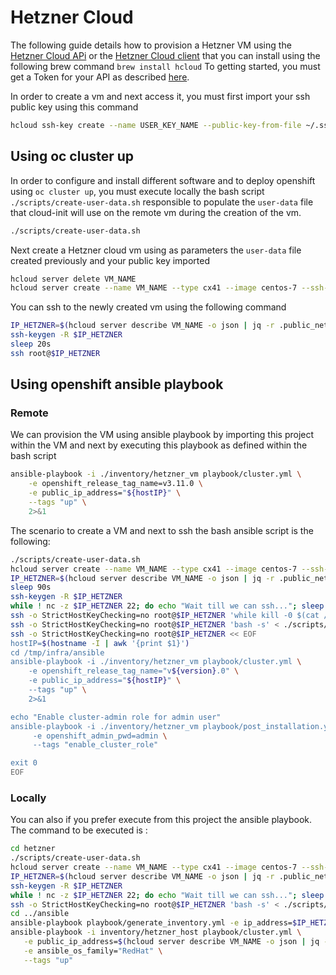 # Hetzner Cloud

The following guide details how to provision a Hetzner VM using the [Hetzner Cloud APi](https://docs.hetzner.cloud/#overview) or the  [Hetzner Cloud client](https://github.com/hetznercloud/cli) that you can install using the 
following brew command `brew install hcloud`
To getting started, you must get a Token for your API as described [here](https://docs.hetzner.cloud/#overview-getting-started).

In order to create a vm and next access it, you must first import your ssh public key using this command
```bash
hcloud ssh-key create --name USER_KEY_NAME --public-key-from-file ~/.ssh/id_rsa.pub
```

## Using oc cluster up

In order to configure and install different software and to deploy openshift using `oc cluster up`,
you must execute locally the bash script `./scripts/create-user-data.sh` responsible to populate the `user-data` file
that cloud-init will use on the remote vm during the creation of the vm.

```bash
./scripts/create-user-data.sh
```

Next create a Hetzner cloud vm using as parameters the `user-data` file created previously and your public key imported

```bash
hcloud server delete VM_NAME
hcloud server create --name VM_NAME --type cx41 --image centos-7 --ssh-key USER_KEY_NAME  --user-data-from-file ./scripts/user-data
```

You can ssh to the newly created vm using the following command
```bash
IP_HETZNER=$(hcloud server describe VM_NAME -o json | jq -r .public_net.ipv4.ip)
ssh-keygen -R $IP_HETZNER
sleep 20s
ssh root@$IP_HETZNER
```

## Using openshift ansible playbook

### Remote

We can provision the VM using ansible playbook by importing this project within the VM and next by executing this playbook as defined
within the bash script

```bash
ansible-playbook -i ./inventory/hetzner_vm playbook/cluster.yml \
    -e openshift_release_tag_name=v3.11.0 \
    -e public_ip_address="${hostIP}" \
    --tags "up" \
    2>&1
```

The scenario to create a VM and next to ssh the bash ansible script is the following: 

```bash
./scripts/create-user-data.sh
hcloud server create --name VM_NAME --type cx41 --image centos-7 --ssh-key USER_KEY_NAME --user-data-from-file ./scripts/user-data
IP_HETZNER=$(hcloud server describe VM_NAME -o json | jq -r .public_net.ipv4.ip)
sleep 90s
ssh-keygen -R $IP_HETZNER
while ! nc -z $IP_HETZNER 22; do echo "Wait till we can ssh..."; sleep 10; done
ssh -o StrictHostKeyChecking=no root@$IP_HETZNER 'while kill -0 $(cat /run/yum.pid) 2> /dev/null; do echo "Wait till yum process is released"; sleep 10; done;'
ssh -o StrictHostKeyChecking=no root@$IP_HETZNER 'bash -s' < ./scripts/post-installation.sh
ssh -o StrictHostKeyChecking=no root@$IP_HETZNER << EOF
hostIP=$(hostname -I | awk '{print $1}')
cd /tmp/infra/ansible
ansible-playbook -i ./inventory/hetzner_vm playbook/cluster.yml \
    -e openshift_release_tag_name="v${version}.0" \
    -e public_ip_address="${hostIP}" \
    --tags "up" \
    2>&1

echo "Enable cluster-admin role for admin user"
ansible-playbook -i ./inventory/hetzner_vm playbook/post_installation.yml \
     -e openshift_admin_pwd=admin \
     --tags "enable_cluster_role"

exit 0
EOF
```

### Locally

You can also if you prefer execute from this project the ansible playbook. The command to be executed is :

```bash
cd hetzner
./scripts/create-user-data.sh
hcloud server create --name VM_NAME --type cx41 --image centos-7 --ssh-key USER_KEY_NAME --user-data-from-file ./scripts/user-data
IP_HETZNER=$(hcloud server describe VM_NAME -o json | jq -r .public_net.ipv4.ip)
ssh-keygen -R $IP_HETZNER
while ! nc -z $IP_HETZNER 22; do echo "Wait till we can ssh..."; sleep 10; done
ssh -o StrictHostKeyChecking=no root@$IP_HETZNER 'bash -s' < ./scripts/post-installation.sh
cd ../ansible
ansible-playbook playbook/generate_inventory.yml -e ip_address=$IP_HETZNER -e type=hetzner
ansible-playbook -i inventory/hetzner_host playbook/cluster.yml \
   -e public_ip_address=$(hcloud server describe VM_NAME -o json | jq -r .public_net.ipv4.ip) \
   -e ansible_os_family="RedHat" \
   --tags "up"
```
